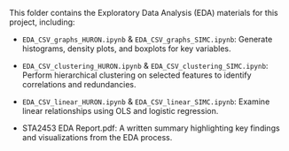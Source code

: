 This folder contains the Exploratory Data Analysis (EDA) materials for this project, including:

- `EDA_CSV_graphs_HURON.ipynb` & `EDA_CSV_graphs_SIMC.ipynb`: Generate histograms, density plots, and boxplots for key variables.

- `EDA_CSV_clustering_HURON.ipynb` & `EDA_CSV_clustering_SIMC.ipynb`: Perform hierarchical clustering on selected features to identify correlations and redundancies.

- `EDA_CSV_linear_HURON.ipynb` & `EDA_CSV_linear_SIMC.ipynb`: Examine linear relationships using OLS and logistic regression.

- STA2453 EDA Report.pdf: A written summary highlighting key findings and visualizations from the EDA process.
